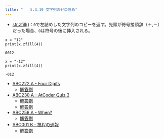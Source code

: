 ```yaml
---
title: "　　5.3.19 文字列のゼロ埋め"
---
```


* [str.zfill()](https://docs.python.org/ja/3/library/stdtypes.html#str.zfill)：`0`で左詰めした文字列のコピーを返す。先頭が符号接頭辞（＋,－）だった場合、`0`は符号の後に挿入される。

```python:サンプルコード
x = "12"
print(x.zfill(4))
```

```text:実行結果
0012
```

```python:サンプルコード
x = "-12"
print(x.zfill(4))
```

```text:実行結果
-012
```

- [ABC222 A - Four Digits](https://atcoder.jp/contests/abc222/tasks/abc222_a)
    - [解答例](https://atcoder.jp/contests/abc222/submissions/26995828)
- [ABC230 A - AtCoder Quiz 3](https://atcoder.jp/contests/abc230/tasks/abc230_a)
    - [解答例](https://atcoder.jp/contests/abc230/submissions/27871614)
    - [解答例](https://atcoder.jp/contests/abc230/submissions/27871642)
- [ABC258 A - When?](https://atcoder.jp/contests/abc258/tasks/abc258_a)
    - [解答例](https://atcoder.jp/contests/abc258/submissions/32940092)
- [ABC001 B - 視程の通報](https://atcoder.jp/contests/abc001/tasks/abc001_2)
    - [解答例](https://atcoder.jp/contests/abc001/submissions/35454072)